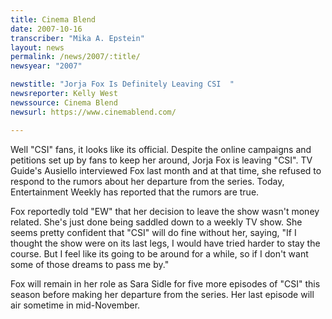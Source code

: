 ```yaml
---
title: Cinema Blend
date: 2007-10-16
transcriber: "Mika A. Epstein"
layout: news
permalink: /news/2007/:title/
newsyear: "2007"

newstitle: "Jorja Fox Is Definitely Leaving CSI  "
newsreporter: Kelly West
newssource: Cinema Blend
newsurl: https://www.cinemablend.com/

---
```


Well "CSI" fans, it looks like its official. Despite the online campaigns and petitions set up by fans to keep her around, Jorja Fox is leaving "CSI". TV Guide's Ausiello interviewed Fox last month and at that time, she refused to respond to the rumors about her departure from the series. Today, Entertainment Weekly has reported that the rumors are true.

Fox reportedly told "EW" that her decision to leave the show wasn't money related. She's just done being saddled down to a weekly TV show. She seems pretty confident that "CSI" will do fine without her, saying, "If I thought the show were on its last legs, I would have tried harder to stay the course. But I feel like its going to be around for a while, so if I don't want some of those dreams to pass me by."

Fox will remain in her role as Sara Sidle for five more episodes of "CSI" this season before making her departure from the series. Her last episode will air sometime in mid-November.
